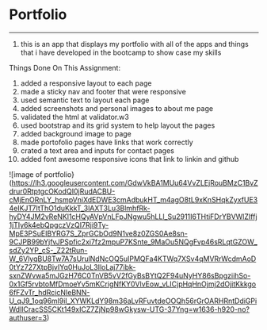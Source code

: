 # Portfolio
------------
1. this is an app that displays my portfolio with all of the apps and things that i have developed in the bootcamp to show case my skills

Things Done On This Assignment:

1. added a responsive layout to each page
2. made a sticky nav and footer that were responsive
3. used semantic text to layout each page
4. added screenshots and personal images to about me page
5. validated the html at validator.w3
6. used bootstrap and its grid system to help layout the pages
7. added background image to page
8. made portofolio pages have links that work correctly
9. crated a text area and inputs for contact pages
10. added font awesome responsive icons that link to linkin and github






![image of portfolio}(https://lh3.googleusercontent.com/GdwVkBA1MUu64VvZLEjRouBMzC1BvZdrur0RtptgcOKodQI0jRudACBU-cMjEnORnLY_hsmpVniXdEDWE3cmAdbukHT_m4agO8tL9xKnSHqkZyxfUE34eIKJT7ItThO1duKkkT_3lAXT3Lu3BlmhfRk-hyDY4JM2vReNKl1cHQyAVpVnLFpJNgwu5hLLl_Su2911I6THtiFDrYBVWlZIffj1jTIy6k4ebQpgczVzQI7Rji9Ty-MpE3PSuEIBYRG7S_ZprGCbOd9N1ve8z0ZGS0Ae8sn-9CJPB99bYjfvJPSpfic2xi7fz2mpuP7KSnte_9MaOu5NQgFvp46sRLqtGZOW_sdZy2YP_cS-_Z22tRun-W_6VlyqBU8Tw7A7sUrulNdNcOQ5uIPMQFa4KTWq7XSv4qMVRrWcdmAoD0tYz727XtpBjvIYq0HuJoL3IloLaj77ibk-sxnZWvwa5mJGzH76C0TnVB5vV2fGyBsBYtQ2F94uNyHY86sBpgziihSo-0x1Gf5rvbtoMfDmoeYv5mKCrigNfKY0VlvEow_vLICjpHqHnOjmj2dOjitKkkgo6fFZvTr_hdRcicNIeBNN-U_qJ9_1oq96ml9iI_XYWKLdY98m36aLvRFuvtdeOOQh56rGrOARHRntDdiGPiWdIlCracSS5CKt149xICZ7ZjNp98wGkysw-UTG-37Yng=w1636-h920-no?authuser=3)





